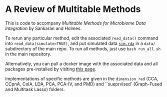 # A Review of Multitable Methods

This is code to accompany *Multitable Methods for Microbiome Data Integration* by Sankaran and Holmes.

To rerun any particular method, edit the associated `read_data()` command into `read_data(simulate=TRUE)`, and put simulated data [`sim.rda`](https://drive.google.com/file/d/1wZpOIofWjzAApIrIG54-hqqjqkDVzZJK/view?usp=sharing) in a `data/` subdirectory of the main repo. To run all methods, just use `bash run_all.sh` in the main repository.

Alternatively, you can pull a docker image with the associated data and all packages pre-installed by visiting [this page](https://hub.docker.com/r/krisrs1128/multitable_review/).

Implementations of specific methods are given in the `dimension_red` (CCA, CCpnA, CoIA, LDA, PCA, PCA-IV, and PMD) and ``sueprvised` (Graph-Fused and Multitask Lasso) folders.
